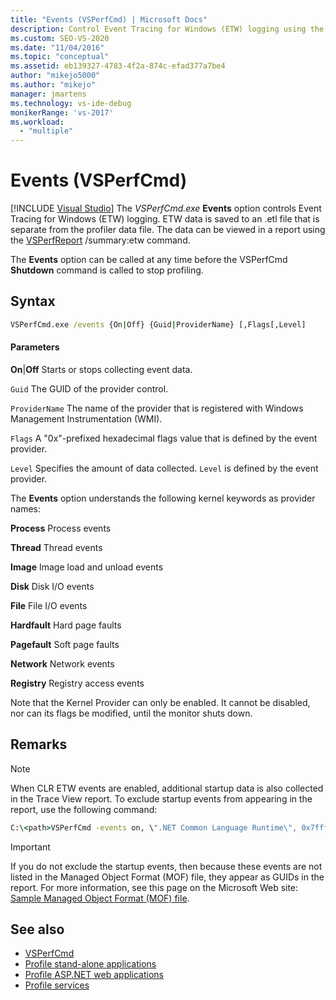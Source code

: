 ```yaml
---
title: "Events (VSPerfCmd) | Microsoft Docs"
description: Control Event Tracing for Windows (ETW) logging using the Events option in the VSPerfCmd.exe command-line tool. Review syntax parameters.
ms.custom: SEO-VS-2020
ms.date: "11/04/2016"
ms.topic: "conceptual"
ms.assetid: eb139327-4783-4f2a-874c-efad377a7be4
author: "mikejo5000"
ms.author: "mikejo"
manager: jmartens
ms.technology: vs-ide-debug
monikerRange: 'vs-2017'
ms.workload:
  - "multiple"
---
```

# Events (VSPerfCmd)

 [!INCLUDE [Visual Studio](~/includes/applies-to-version/vs-not-mac.md)]
The *VSPerfCmd.exe* **Events** option controls Event Tracing for Windows (ETW) logging. ETW data is saved to an .etl file that is separate from the profiler data file. The data can be viewed in a report using the [VSPerfReport](../profiling/vsperfreport.md) /summary:etw command.

 The **Events** option can be called at any time before the VSPerfCmd **Shutdown** command is called to stop profiling.

## Syntax

```cmd
VSPerfCmd.exe /events {On|Off} {Guid|ProviderName} [,Flags[,Level]
```

#### Parameters
 **On**&#124;**Off**
 Starts or stops collecting event data.

 `Guid`
 The GUID of the provider control.

 `ProviderName`
 The name of the provider that is registered with Windows Management Instrumentation (WMI).

 `Flags`
 A "0x"-prefixed hexadecimal flags value that is defined by the event provider.

 `Level`
 Specifies the amount of data collected. `Level` is defined by the event provider.

 The **Events** option understands the following kernel keywords as provider names:

 **Process**
 Process events

 **Thread**
 Thread events

 **Image**
 Image load and unload events

 **Disk**
 Disk I/O events

 **File**
 File I/O events

 **Hardfault**
 Hard page faults

 **Pagefault**
 Soft page faults

 **Network**
 Network events

 **Registry**
 Registry access events

 Note that the Kernel Provider can only be enabled. It cannot be disabled, nor can its flags be modified, until the monitor shuts down.

## Remarks

> [!NOTE]
> When CLR ETW events are enabled, additional startup data is also collected in the Trace View report. To exclude startup events from appearing in the report, use the following command:

```cmd
C:\<path>VSPerfCmd -events on, \".NET Common Language Runtime\", 0x7fffffff, 5
```

> [!IMPORTANT]
> If you do not exclude the startup events, then because these events are not listed in the Managed Object Format (MOF) file, they appear as GUIDs in the report. For more information, see this page on the Microsoft Web site: [Sample Managed Object Format (MOF) file](https://msdn.microsoft.com/library/default.aspx).

## See also
- [VSPerfCmd](../profiling/vsperfcmd.md)
- [Profile stand-alone applications](../profiling/command-line-profiling-of-stand-alone-applications.md)
- [Profile ASP.NET web applications](../profiling/command-line-profiling-of-aspnet-web-applications.md)
- [Profile services](../profiling/command-line-profiling-of-services.md)
